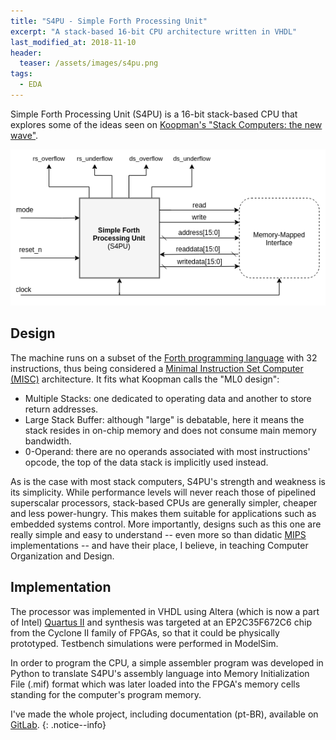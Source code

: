 ```yaml
---
title: "S4PU - Simple Forth Processing Unit"
excerpt: "A stack-based 16-bit CPU architecture written in VHDL"
last_modified_at: 2018-11-10
header:
  teaser: /assets/images/s4pu.png
tags:
  - EDA
---
```


Simple Forth Processing Unit (S4PU) is a 16-bit stack-based CPU that explores some of the ideas seen on [Koopman's "Stack Computers: the new wave"](https://users.ece.cmu.edu/~koopman/stack_computers/index.html).

![S4PU](/assets/images/s4pu.png)


Design
----

The machine runs on a subset of the [Forth programming language](https://en.wikipedia.org/wiki/Forth_(programming_language)) with 32 instructions, thus being considered a [Minimal Instruction Set Computer (MISC)](https://en.wikipedia.org/wiki/Minimal_instruction_set_computer) architecture.
It fits what Koopman calls the "ML0 design":
  - Multiple Stacks: one dedicated to operating data and another to store return addresses.
  - Large Stack Buffer: although "large" is debatable, here it means the stack resides in on-chip memory and does not consume main memory bandwidth.
  - 0-Operand: there are no operands associated with most instructions' opcode, the top of the data stack is implicitly used instead.

As is the case with most stack computers, S4PU's strength and weakness is its simplicity.
While performance levels will never reach those of pipelined superscalar processors, stack-based CPUs are generally simpler, cheaper and less power-hungry.
This makes them suitable for applications such as embedded systems control.
More importantly, designs such as this one are really simple and easy to understand -- even more so than didatic [MIPS](https://en.wikipedia.org/wiki/MIPS_architecture) implementations -- and have their place, I believe, in teaching Computer Organization and Design.


Implementation
----

The processor was implemented in VHDL using Altera (which is now a part of Intel) [Quartus II](https://en.wikipedia.org/wiki/Altera_Quartus) and synthesis was targeted at an EP2C35F672C6 chip from the Cyclone II family of FPGAs, so that it could be physically prototyped.
Testbench simulations were performed in ModelSim.

In order to program the CPU, a simple assembler program was developed in Python to translate S4PU's assembly language into Memory Initialization File (.mif) format which was later loaded into the FPGA's memory cells standing for the computer's program memory.

I've made the whole project, including documentation (pt-BR), available on [GitLab](https://gitlab.com/baioc/s4pu).
{: .notice--info}
